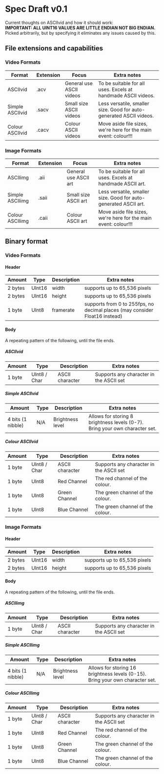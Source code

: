 # Spec Draft v0.1
Current thoughts on ASCIIvid and how it should work:  
**IMPORTANT: ALL UINT16 VALUES ARE LITTLE ENDIAN NOT BIG ENDIAN.** Picked arbitrarily, but by specifying it eliminates any issues caused by this.
## File extensions and capabilities
### Video Formats
| **Format**      | **Extension** | **Focus**                 | **Extra notes**                                                      |
|-----------------|---------------|---------------------------|----------------------------------------------------------------------|
| ASCIIvid        | .acv          | General use ASCII  videos | To be suitable for  all uses. Excels at handmade ASCII videos.       |
| Simple ASCIIvid | .sacv         | Small size ASCII  videos  | Less versatile,  smaller size. Good for auto-generated ASCII videos. |
| Colour ASCIIvid | .cacv         | Colour ASCII  videos      | Move aside file  sizes, we're here for the main event: colour!!!     |
### Image Formats
| **Format**      | **Extension** | **Focus**              | **Extra notes**                                                   |
|-----------------|---------------|------------------------|-------------------------------------------------------------------|
| ASCIIimg        | .aii          | General use ASCII  art | To be suitable for  all uses. Excels at handmade ASCII art.       |
| Simple ASCIIimg | .saii         | Small size ASCII  art  | Less versatile,  smaller size. Good for auto-generated ASCII art. |
| Colour ASCIIimg | .caii         | Colour ASCII art       | Move aside file  sizes, we're here for the main event: colour!!!  |
## Binary format
### Video Formats
#### Header
| **Amount** | **Type** | **Description** | **Extra notes**                                                              |
|------------|----------|-----------------|------------------------------------------------------------------------------|
| 2 bytes    | UInt16   | width           | supports up to  65,536 pixels                                                |
| 2 bytes    | UInt16   | height          | supports up to  65,536 pixels                                                |
| 1 byte     | UInt8    | framerate       | supports from 0 to  255fps, no decimal places (may consider Float16 instead) |
#### Body
A repeating pattern of the following, until the file ends.
##### *ASCIIvid*
| **Amount** | **Type**     | **Description** | **Extra notes**                          |
| ---------- | ------------ | --------------- | ---------------------------------------- |
| 1 byte     | UInt8 / Char | ASCII character | Supports any  character in the ASCII set |
##### *Simple ASCIIvid*
| **Amount**        | **Type** | **Description**  | **Extra notes**                                                              |
|-------------------|----------|------------------|------------------------------------------------------------------------------|
| 4 bits (1 nibble) | N/A      | Brightness level | Allows for storing  8 brightness levels (0-7). Bring your own character set. |
##### *Colour ASCIIvid*
| **Amount** | **Type**     | **Description** | **Extra notes**                          |
| ---------- | ------------ | --------------- | ---------------------------------------- |
| 1 byte     | UInt8 / Char | ASCII character | Supports any  character in the ASCII set |
| 1 byte     | UInt8        | Red Channel     | The red channel of  the colour.          |
| 1 byte     | UInt8        | Green Channel   | The green channel  of the colour.        |
| 1 byte     | UInt8        | Blue Channel    | The green channel  of the colour.        |
### Image Formats
#### Header
| **Amount** | **Type** | **Description** | **Extra notes**               |
| ---------- | -------- | --------------- | ----------------------------- |
| 2 bytes    | UInt16   | width           | supports up to  65,536 pixels |
| 2 bytes    | UInt16   | height          | supports up to  65,536 pixels |
#### Body
A repeating pattern of the following, until the file ends.
##### *ASCIIimg*
| **Amount** | **Type**     | **Description** | **Extra notes**                          |
| ---------- | ------------ | --------------- | ---------------------------------------- |
| 1 byte     | UInt8 / Char | ASCII character | Supports any  character in the ASCII set |
##### *Simple ASCIIimg*
| **Amount**        | **Type** | **Description**  | **Extra notes**                                                               |
|-------------------|----------|------------------|-------------------------------------------------------------------------------|
| 4 bits (1 nibble) | N/A      | Brightness level | Allows for storing 16 brightness levels (0-15). Bring your own character set. |
##### *Colour ASCIIimg*
| **Amount** | **Type**     | **Description** | **Extra notes**                          |
| ---------- | ------------ | --------------- | ---------------------------------------- |
| 1 byte     | UInt8 / Char | ASCII character | Supports any  character in the ASCII set |
| 1 byte     | UInt8        | Red Channel     | The red channel of  the colour.          |
| 1 byte     | UInt8        | Green Channel   | The green channel  of the colour.        |
| 1 byte     | UInt8        | Blue Channel    | The green channel  of the colour.        |
